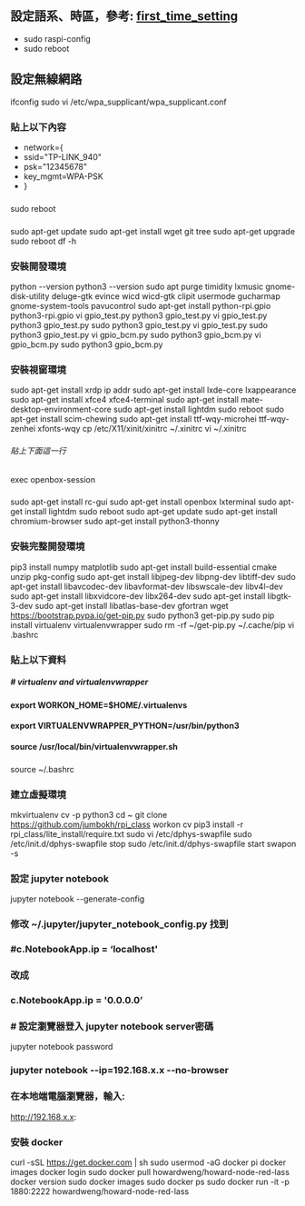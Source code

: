 ## 設定語系、時區，參考: [first_time_setting](https://github.com/jumbokh/rpi_class/blob/master/Installation/first_time_setting.md)
* sudo raspi-config
* sudo reboot
## 設定無線網路
ifconfig
sudo vi /etc/wpa_supplicant/wpa_supplicant.conf 
### 貼上以下內容

* network={
*   ssid="TP-LINK_940"
*   psk="12345678"
*   key_mgmt=WPA-PSK
* }

###
sudo reboot
###
sudo apt-get update
sudo apt-get install wget git tree
sudo apt-get upgrade
sudo reboot
df -h
### 安裝開發環境
python --version
python3 --version
sudo apt purge timidity lxmusic gnome-disk-utility deluge-gtk evince wicd wicd-gtk clipit usermode gucharmap gnome-system-tools pavucontrol
sudo apt-get install python-rpi.gpio python3-rpi.gpio
vi gpio_test.py
python3 gpio_test.py 
vi gpio_test.py
python3 gpio_test.py 
sudo python3 gpio_test.py 
vi gpio_test.py
sudo python3 gpio_test.py 
vi gpio_bcm.py
sudo python3 gpio_bcm.py 
vi gpio_bcm.py 
sudo python3 gpio_bcm.py 
### 安裝視窗環境
sudo apt-get install xrdp
ip addr
sudo apt-get install lxde-core lxappearance
sudo apt-get install xfce4 xfce4-terminal
sudo apt-get install mate-desktop-environment-core
sudo apt-get install lightdm
sudo reboot
sudo apt-get install scim-chewing
sudo apt-get install ttf-wqy-microhei ttf-wqy-zenhei xfonts-wqy
cp /etc/X11/xinit/xinitrc ~/.xinitrc
vi ~/.xinitrc
###### 貼上下面這一行
exec openbox-session
###

sudo apt-get install rc-gui
sudo apt-get install openbox lxterminal
sudo apt-get install lightdm
sudo reboot
sudo apt-get update
sudo apt-get install chromium-browser
sudo apt-get install python3-thonny
###
### 安裝完整開發環境
pip3 install numpy matplotlib
sudo apt-get install build-essential cmake unzip pkg-config
sudo apt-get install libjpeg-dev libpng-dev libtiff-dev
sudo apt-get install libavcodec-dev libavformat-dev libswscale-dev libv4l-dev
sudo apt-get install libxvidcore-dev libx264-dev
sudo apt-get install libgtk-3-dev
sudo apt-get install libatlas-base-dev gfortran
wget https://bootstrap.pypa.io/get-pip.py
sudo python3 get-pip.py
sudo pip install virtualenv virtualenvwrapper
sudo rm -rf ~/get-pip.py ~/.cache/pip
vi .bashrc
### 貼上以下資料
##### \# virtualenv and virtualenvwrapper
#### export WORKON_HOME=$HOME/.virtualenvs
#### export VIRTUALENVWRAPPER_PYTHON=/usr/bin/python3
#### source /usr/local/bin/virtualenvwrapper.sh
###

source ~/.bashrc
### 建立虛擬環境
mkvirtualenv cv -p python3
cd ~
git clone https://github.com/jumbokh/rpi_class
workon cv
pip3 install -r rpi_class/lite_install/require.txt
sudo vi /etc/dphys-swapfile 
sudo /etc/init.d/dphys-swapfile stop
sudo /etc/init.d/dphys-swapfile start
swapon -s
### 設定 jupyter notebook

jupyter notebook --generate-config

### 修改 ~/.jupyter/jupyter_notebook_config.py 找到
### \#c.NotebookApp.ip = ‘localhost'

### 改成

### c.NotebookApp.ip = '0.0.0.0’ 
### \# 設定瀏覽器登入 jupyter notebook server密碼
jupyter notebook password
### jupyter notebook --ip=192.168.x.x --no-browser
### 在本地端電腦瀏覽器，輸入:
http://192.168.x.x:
###
### 安裝 docker
curl -sSL https://get.docker.com | sh
sudo usermod -aG docker pi
docker images
docker login
sudo docker pull howardweng/howard-node-red-lass
docker version
sudo docker images
sudo docker ps
sudo docker run -it -p 1880:2222 howardweng/howard-node-red-lass
